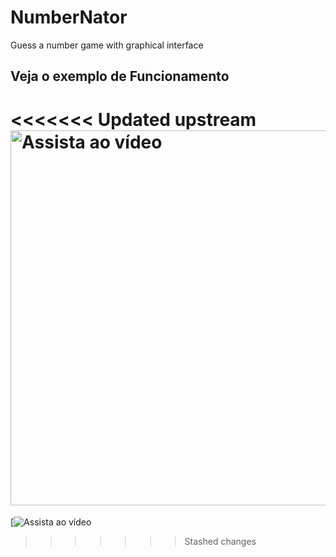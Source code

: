 # NumberNator
 Guess a number game with graphical interface


## Veja o exemplo de Funcionamento
<<<<<<< Updated upstream
<a href="https://youtu.be/fUOqgErzMcQ" target="_blank">
    <img src="https://img.youtube.com/vi/fUOqgErzMcQ/0.jpg" alt="Assista ao vídeo" width="600"/>
</a>
=======
[![Assista ao vídeo](https://youtu.be/fUOqgErzMcQ)
>>>>>>> Stashed changes
